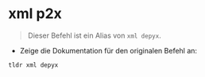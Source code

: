 # xml p2x

> Dieser Befehl ist ein Alias von `xml depyx`.

- Zeige die Dokumentation für den originalen Befehl an:

`tldr xml depyx`

